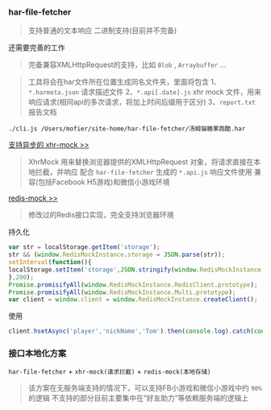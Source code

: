 
### har-file-fetcher ###

> 支持普通的文本响应
> 二进制支持(目前并不完备)

还需要完善的工作
> 完备兼容XMLHttpRequest的支持，比如 `Blob` , `Arraybuffer` ... 

> 工具将会在har文件所在位置生成同名文件夹，里面将包含
> 1、`*.harmeta.json` 请求描述文件
> 2、`*.api[.date].js` xhr mock 文件，用来响应请求(相同api的多次请求，将加上时间后缀用于区分)
> 3、`report.txt` 报告文档

```
./cli.js /Users/mofier/site-home/har-file-fetcher/汤姆猫糖果跑酷.har
```

[支持异步的 xhr-mock >>](https://github.com/GENGSHUANGs/xhr-mock)
> XhrMock 用来替换浏览器提供的XMLHttpRequest 对象，将请求直接在本地拦截，并响应
> 配合 `har-file-fetcher` 生成的 `*.api.js` 响应文件使用
> 兼容(包括Facebook H5游戏)和微信小游戏环境

[redis-mock >>](https://github.com/GENGSHUANGs/redis-mock)
> 修改过的Redis接口实现，完全支持浏览器环境

持久化
```javascript
var str = localStorage.getItem('storage');
str && (window.RedisMockInstance.storage = JSON.parse(str));
setInterval(function(){
localStorage.setItem('storage',JSON.stringify(window.RedisMockInstance.storage));
},200);
Promise.promisifyAll(window.RedisMockInstance.RedisClient.prototype);
Promise.promisifyAll(window.RedisMockInstance.Multi.prototype);
var client = window.client = window.RedisMockInstance.createClient();
```
使用
```javascript
client.hsetAsync('player','nickName','Tom').then(console.log).catch(console.error);
```


### 接口本地化方案 ###

`har-file-fetcher`  +  `xhr-mock(请求拦截)`  +  `redis-mock(本地存储)`

> 该方案在无服务端支持的情况下，可以支持FB小游戏和微信小游戏中约 `90%` 的逻辑
> 不支持的部分目前主要集中在“好友助力”等依赖服务端的逻辑上
